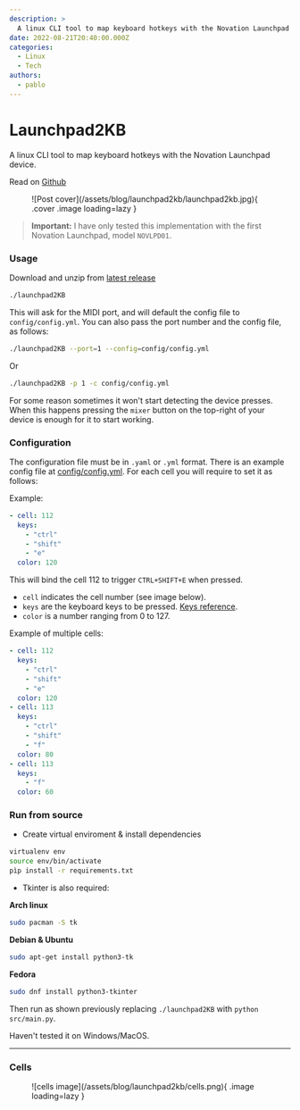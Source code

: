 ```yaml
---
description: >
  A linux CLI tool to map keyboard hotkeys with the Novation Launchpad device.
date: 2022-08-21T20:40:00.000Z
categories:
  - Linux
  - Tech
authors:
  - pablo
---
```


# Launchpad2KB

A linux CLI tool to map keyboard hotkeys with the Novation Launchpad device.

Read on [Github](https://github.com/pbl0/Launchdpad2KB#readme)

<!-- more -->

<figure markdown>
  ![Post cover](/assets/blog/launchpad2kb/launchpad2kb.jpg){ .cover .image loading=lazy }
</figure>

> **Important:** I have only tested this implementation with the first Novation Launchpad, model `NOVLPD01`.

### Usage

Download and unzip from [latest release](https://github.com/pbl0/Launchdpad2KB/releases/latest)

```sh
./launchpad2KB
```

This will ask for the MIDI port, and will default the config file to `config/config.yml`. You can also pass the port number and the config file, as follows:

```sh
./launchpad2KB --port=1 --config=config/config.yml
```

Or

```sh
./launchpad2KB -p 1 -c config/config.yml
```

For some reason sometimes it won't start detecting the device presses. When this happens pressing the `mixer` button on the top-right of your device is enough for it to start working.

### Configuration

The configuration file must be in `.yaml` or `.yml` format.
There is an example config file at [config/config.yml](https://github.com/pbl0/Launchdpad2KB/blob/master/config/config.yml).
For each cell you will require to set it as follows:

Example:

```yaml
- cell: 112
  keys:
    - "ctrl"
    - "shift"
    - "e"
  color: 120
```

This will bind the cell 112 to trigger `CTRL+SHIFT+E` when pressed.

- `cell` indicates the cell number (see image below).
- `keys` are the keyboard keys to be pressed. [Keys reference](/assets/blog/launchpad2kb/key_names_reference.json).
- `color` is a number ranging from 0 to 127.

Example of multiple cells:

```yaml
- cell: 112
  keys:
    - "ctrl"
    - "shift"
    - "e"
  color: 120
- cell: 113
  keys:
    - "ctrl"
    - "shift"
    - "f"
  color: 80
- cell: 113
  keys:
    - "f"
  color: 60
```

### Run from source

- Create virtual enviroment & install dependencies

```sh
virtualenv env
source env/bin/activate
pìp install -r requirements.txt
```

- Tkinter is also required:

**Arch linux**

```sh
sudo pacman -S tk
```

**Debian & Ubuntu**

```sh
sudo apt-get install python3-tk
```

**Fedora**

```sh
sudo dnf install python3-tkinter
```

Then run as shown previously replacing `./launchpad2KB` with `python src/main.py`.

Haven't tested it on Windows/MacOS.

---

### Cells

<figure markdown>
  ![cells image](/assets/blog/launchpad2kb/cells.png){ .image loading=lazy }
</figure>
